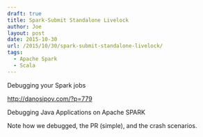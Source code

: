 ```yaml
---
draft: true
title: Spark-Submit Standalone Livelock
author: Joe
layout: post
date: 2015-10-30
url: /2015/10/30/spark-submit-standalone-livelock/
tags:
  - Apache Spark
  - Scala
---
```


Debugging your Spark jobs

http://danosipov.com/?p=779

 
Debugging Java Applications on Apache SPARK
 
Note how we debugged, the PR (simple), and the crash scenarios.